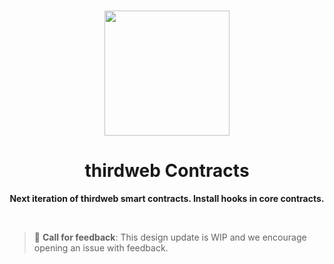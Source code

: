 <p align="center">
<br />
<a href="https://thirdweb.com"><img src="https://github.com/thirdweb-dev/typescript-sdk/blob/main/logo.svg?raw=true" width="200" alt=""/></a>
<br />
</p>
<h1 align="center">thirdweb Contracts</h1>
<p align="center"><strong>Next iteration of thirdweb smart contracts. Install hooks in core contracts.</strong></p>
<br />

> :mega: **Call for feedback**: This design update is WIP and we encourage opening an issue with feedback.
